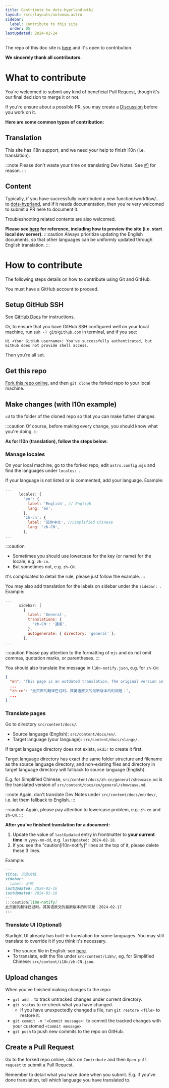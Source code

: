 ```yaml
---
title: Contribute to dots-hyprland-wiki
layout: /src/layouts/autonum.astro
sidebar:
  label: Contribute to this site
  order: 05
lastUpdated: 2024-02-24
---
```


The repo of this doc site is [here](https://github.com/s0mesh1t/dots-hyprland-wiki) and it's open to contribution.

**We sincerely thank all contributors.**

# What to contribute
You're welcomed to submit any kind of beneficial Pull Request, though it's our final decision to merge it or not.

If you're unsure about a possible PR, you may create a [Discussion](https://github.com/s0mesh1t/dots-hyprland-wiki/discussions) before you work on it.

**Here are some common types of contribution:**

## Translation
This site has i18n support, and we need your help to finish l10n (i.e. translation).

:::note
Please don't waste your time on translating Dev Notes. See [#1](https://github.com/s0mesh1t/dots-hyprland-wiki/issues/1#issuecomment-1938696111) for reason.
:::

## Content
Typically, if you have successfully contributed a new function/workflow/... to [dots-hyprland](https://github.com/s0mesh1t/dots-hyprland),
and if it needs documentation, then you're very welcomed to submit a PR here to document it.

Troubleshooting related contents are also welcomed.

**Please see [here](../doc-site) for reference, including how to preview the site (i.e. start local dev server).**
:::caution
Always prioritize updating the English documents,
so that other languages can be uniformly updated through English translation.
:::

# How to contribute
The following steps details on how to contribute using Git and GitHub.

You must have a GitHub account to proceed.

## Setup GitHub SSH
See [GitHub Docs](https://docs.github.com/en/authentication/connecting-to-github-with-ssh) for instructions.

Or, to ensure that you have GitHub SSH configured well on your local machine,
run `ssh -T git@github.com` in terminal, and if you see:
```plain
Hi <Your GitHub username>! You've successfully authenticated, but GitHub does not provide shell access.
```
Then you're all set.

## Get this repo
[Fork this repo online](https://github.com/s0mesh1t/dots-hyprland-wiki/fork), and then `git clone` the forked repo to your local machine.

## Make changes (with l10n example)
`cd` to the folder of the cloned repo so that you can make futher changes.

:::caution
Of course, before making every change, you should know what you're doing.
:::

**As for l10n (translation), follow the steps below:**
### Manage locales
On your local machine, go to the forked repo, edit `astro.config.mjs` and find the languages under `locales: `.

If your language is not listed or is commented, add your language.
Example:
```js title="astro.config.mjs" ins={7-10}
...
      locales: {
        'en': {
          label: 'English', // Engligh
          lang: 'en',
        },
        'zh-cn': {
          label: '简体中文', //Simplified Chinese
          lang: 'zh-CN',
        },
...
```
:::caution
- Sometimes you should use lowercase for the key (or name) for the locale, e.g. `zh-cn`.
- But sometimes not, e.g. `zh-CN`.

It's complicated to detail the rule, please just follow the example.
:::

You may also add translation for the labels on sidebar under the `sidebar: `.
Example:
```js title="astro.config.mjs" ins={6}
...
      sidebar: [
        {
          label: 'General',
          translations: {
            'zh-CN': '通用',
          },
          autogenerate: { directory: 'general' },
        },
...
```
:::caution
Please pay attention to the formatting of `mjs` and do not omit commas, quotation marks, or parentheses.
:::

You should also translate the message in `l10n-notify.json`, e.g. for `zh-CN`:
```json title="l10n-notify.json" ins={4}
{
  "en": "This page is an outdated translation. The original version in English was last updated on: ",
  ...
  "zh-cn": "此页面的翻译已过时。其英语原文的最新版本的时间是：",
  ...
}
```

### Translate pages
Go to directory `src/content/docs/`.
- Source language (English): `src/content/docs/en/`.
- Target language (your language): `src/content/docs/<lang>/`.

If target language directory does not exists, `mkdir` to create it first.

Target language directory has exact the same folder structure and filename as the source language directory,
and non-existing files and directory in target language directory will fallback to source language (English).

E.g. for Simplified Chinese, `src/content/docs/zh-cn/general/showcase.md` is the translated version of `src/content/docs/en/general/showcase.md`.

:::note
Again, don't translate Dev Notes under `src/content/docs/en/dev/`, i.e. let them fallback to English.
:::

:::caution
Again, please pay attention to lowercase problem, e.g. `zh-cn` and `zh-CN`.
:::

**After you've finished translation for a document:**
1. Update the value of `lastUpdated` entry in frontmatter to **your current time** in `yyyy-mm-dd`, e.g. `lastUpdated: 2024-02-18`.
2. If you see the "caution[l10n-notify]" lines at the top of it,
please delete these 3 lines.

Example:
```md title="foo.md" del={5,8-10} ins={6}
---
title: 示例文档
sidebar:
  label: 示例
lastUpdated: 2024-02-16
lastUpdated: 2024-02-18
---
:::caution[l10n-notify]
此页面的翻译已过时。其英语原文的最新版本的时间是：2024-02-17
:::
```

### Translate UI (Optional)
Starlight UI already has built-in translation for some languages.
You may still translate to override it if you think it's necessary.

- The source file in English: see [here](https://starlight.astro.build/guides/i18n/#translate-starlights-ui).
- To translate, edit the file under `src/content/i18n/`, eg. for Simplified Chinese: `src/content/i18n/zh-CN.json`.

## Upload changes
When you've finished making changes to the repo:
  - `git add .` to track untracked changes under current directory.
  - `git status` to re-check what you have changed.
    - If you have unexpectedly changed a file, run `git restore <file>` to restore it.
  - `git commit -m '<Commit message>'` to commit the tracked changes with your customed `<Commit message>`.
  - `git push` to push new commits to the repo on GitHub.

## Create a Pull Request
Go to the forked repo online, click on `Contribute` and then `Open pull request` to submit a Pull Request.

Remember to detail what you have done when you submit.
E.g. if you've done translation, tell which language you have translated to.
